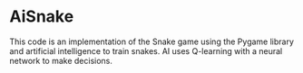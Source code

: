 # AiSnake
This code is an implementation of the Snake game using the Pygame library and artificial intelligence to train snakes. AI uses Q-learning with a neural network to make decisions.
